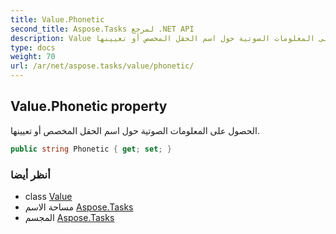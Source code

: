```yaml
---
title: Value.Phonetic
second_title: Aspose.Tasks لمرجع .NET API
description: Value ملكية. الحصول على المعلومات الصوتية حول اسم الحقل المخصص أو تعيينها.
type: docs
weight: 70
url: /ar/net/aspose.tasks/value/phonetic/
---
```

## Value.Phonetic property

الحصول على المعلومات الصوتية حول اسم الحقل المخصص أو تعيينها.

```csharp
public string Phonetic { get; set; }
```

### أنظر أيضا

* class [Value](../)
* مساحة الاسم [Aspose.Tasks](../../value/)
* المجسم [Aspose.Tasks](../../../)


